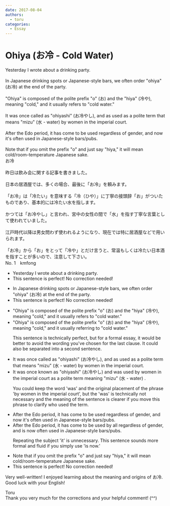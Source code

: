 ```yaml
---
date: 2017-08-04
authors:
  - toru
categories:
  - Essay
---
```


<h1 id="subject_show">Ohiya (お冷 - Cold Water)</h1>
<div class="date" hidden>Aug 4, 2017 20:49</div>
<div id="post"><div id="body_show_ori">
Yesterday I wrote about a drinking party.<br/><br/>In Japanese drinking spots or Japanese-style bars, we often order "ohiya" (お冷) at the end of the party.<br/><br/>"Ohiya" is composed of the polite prefix "o" (お) and the "hiya" (冷や), meaning "cold," and it usually refers to "cold water."<br/><br/>It was once called as "ohiyashi" (お冷やし), and as used as a polite term that means "mizu" (水 - water) by women in the imperial court. <br/><br/>After the Edo period, it has come to be used regardless of gender, and now it's often used in Japanese-style bars/pubs.<br/><br/>Note that if you omit the prefix "o" and just say "hiya," it will mean cold/room-temperature Japanese sake.
</div></div>

<!-- more -->

<div id="post_ja"><div id="body_show_mo">
お冷<br/><br/>昨日は飲み会に関する記事を書きました。<br/><br/>日本の居酒屋では、多くの場合、最後に「お冷」を頼みます。<br/><br/>「お冷」は「冷たい」を意味する「冷（ひや）」に丁寧の接頭辞「お」がついたものであり、基本的には冷たい水を指します。<br/><br/>かつては「お冷やし」と言われ、宮中の女性の間で「水」を指す丁寧な言葉として使われていました。<br/><br/>江戸時代以降は男女問わず使われるようになり、現在では特に居酒屋などで用いられます。<br/><br/>「お冷」から「お」をとって「冷や」とだけ言うと、常温もしくは冷たい日本酒を指すことが多いので、注意して下さい。
</div></div>
<div id="block"><div class="first_name"> No. 1　<span class="just_name">kmfong</span></div><div id="block2">
<ul class="correction_field">
<li class="incorrect">Yesterday I wrote about a drinking party.</li>
<li class="corrected perfect">This sentence is perfect! No correction needed!</li>
</ul>
<ul class="correction_field">
<li class="incorrect">In Japanese drinking spots or Japanese-style bars, we often order "ohiya" (お冷) at the end of the party.</li>
<li class="corrected perfect">This sentence is perfect! No correction needed!</li>
</ul>
<ul class="correction_field">
<li class="incorrect">"Ohiya" is composed of the polite prefix "o" (お) and the "hiya" (冷や), meaning "cold," and it usually refers to "cold water."</li>
<li class="corrected correct">
"Ohiya" is composed of the polite prefix "o" (お) and <span class="sline">the</span> "hiya" (冷や), meaning "cold," <span class="sline">and it</span> usually refer<span class="f_blue">ring</span> to "cold water."
<p class="correction_comment">This sentence is technically perfect, but for a formal essay, it would be better to avoid the wording you've chosen for the last clause. It could also be separated into a second sentence.</p>
</li>
</ul>
<ul class="correction_field">
<li class="incorrect">It was once called as "ohiyashi" (お冷やし), and as used as a polite term that means "mizu" (水 - water) by women in the imperial court.</li>
<li class="corrected correct">
It was once <span class="f_blue">known as</span> "ohiyashi" (お冷やし) and <span class="sline"><span class="f_blue">w</span>as</span> used <span class="f_blue">by women in the imperial court</span> as a polite term <span class="f_blue">meaning </span>"mizu" (水 - water) .
<p class="correction_comment">You could keep the word 'was' and the original placement of the phrase 'by women in the imperial court', but the 'was' is technically not necessary and the meaning of the sentence is clearer if you move this phrase to clarify who used the term.</p>
</li>
</ul>
<ul class="correction_field">
<li class="incorrect">After the Edo period, it has come to be used regardless of gender, and now it's often used in Japanese-style bars/pubs.</li>
<li class="corrected correct">
After the Edo period, it has come to be used <span class="f_blue">by all </span>regardless of gender, and<span class="f_blue"> is now</span> often used in Japanese-style bars/pubs.
<p class="correction_comment">Repeating the subject 'it' is unnecessary. This sentence sounds more formal and fluid if you simply use 'is now.'</p>
</li>
</ul>
<ul class="correction_field">
<li class="incorrect">Note that if you omit the prefix "o" and just say "hiya," it will mean cold/room-temperature Japanese sake.</li>
<li class="corrected perfect">This sentence is perfect! No correction needed!</li>
</ul>
<p class="comment_small">
 Very well-written! I enjoyed learning about the meaning and origins of お冷. Good luck with your English!
</p>

</div><div class="name"><span class="just_name">Toru</span><br>
Thank you very much for the corrections and your helpful comment! (^^)
</div>
</div>
